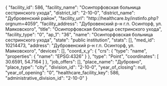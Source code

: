 {
    "facility_id": 586,
    "facility_name": "Осинторфовская больница сестринского ухода",
    "district_id": "2-10-0",
    "district_name": "Дубровенский район",
    "facility_url": "http:\/\/healthcare.by\/instinfo.php?orgnum=4059",
    "facility_address": "Дубровенский р-н г.п. Осинторф, ул. Маяковского",
    "title": "Осинторфовская больница сестринского ухода",
    "facility_type": "0",
    "ap_1": "36",
    "name": "Осинторфовская больница сестринского ухода",
    "state": "public institution",
    "stats": [],
    "med_id": 10214473,
    "address": "Дубровенский р-н г.п. Осинторф, ул. Маяковского",
    "devices": [],
    "coord_x_y": {
        "crs": {
            "type": "name",
            "properties": {
                "name": "EPSG:4326"
            }
        },
        "type": "Point",
        "coordinates": [
            30.6591,
            54.7164
        ]
    },
    "job_offers": [],
    "place_name": "Дубровно",
    "place_type": "city",
    "division_id": "2-10-0",
    "year_of_closing": null,
    "year_of_opening": "0",
    "healthcare_facility_key": 586,
    "administrative_division_id": "2-10-0"
}